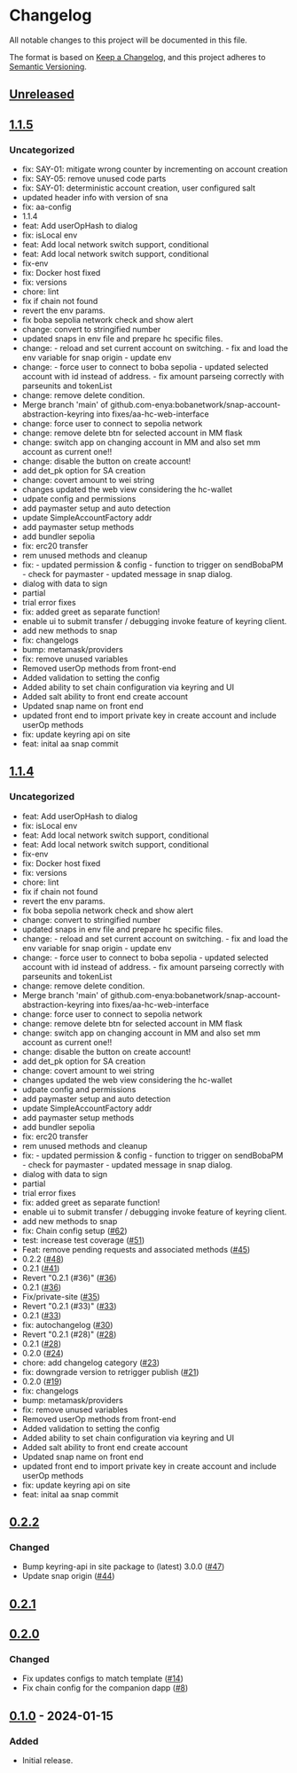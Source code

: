 # Changelog

All notable changes to this project will be documented in this file.

The format is based on [Keep a Changelog](https://keepachangelog.com/en/1.0.0/),
and this project adheres to [Semantic Versioning](https://semver.org/spec/v2.0.0.html).

## [Unreleased]

## [1.1.5]

### Uncategorized

- fix: SAY-01: mitigate wrong counter by incrementing on account creation
- fix: SAY-05: remove unused code parts
- fix: SAY-01: deterministic account creation, user configured salt
- updated header info with version of sna
- fix: aa-config
- 1.1.4
- feat: Add userOpHash to dialog
- fix: isLocal env
- feat: Add local network switch support, conditional
- feat: Add local network switch support, conditional
- fix-env
- fix: Docker host fixed
- fix: versions
- chore: lint
- fix if chain not found
- revert the env params.
- fix boba sepolia network check and show alert
- change: convert to stringified number
- updated snaps in env file and prepare hc specific files.
- change: - reload and set current account on switching. - fix and load the env variable for snap origin - update env
- change: - force user to connect to boba sepolia - updated selected account with id instead of address. - fix amount parseing correctly with parseunits and tokenList
- change: remove delete condition.
- Merge branch 'main' of github.com-enya:bobanetwork/snap-account-abstraction-keyring into fixes/aa-hc-web-interface
- change: force user to connect to sepolia network
- change: remove delete btn for selected account in MM flask
- change: switch app on changing account in MM and also set mm account as current one!!
- change: disable the button on create account!
- add det_pk option for SA creation
- change: covert amount to wei string
- changes updated the web view considering the hc-wallet
- udpate config and permissions
- add paymaster setup and auto detection
- update SimpleAccountFactory addr
- add paymaster setup methods
- add bundler sepolia
- fix: erc20 transfer
- rem unused methods and cleanup
- fix: - updated permission & config - function to trigger on sendBobaPM - check for paymaster - updated message in snap dialog.
- dialog with data to sign
- partial
- trial error fixes
- fix: added greet as separate function!
- enable ui to submit transfer / debugging invoke feature of keyring client.
- add new methods to snap
- fix: changelogs
- bump: metamask/providers
- fix: remove unused variables
- Removed userOp methods from front-end
- Added validation to setting the config
- Added ability to set chain configuration via keyring and UI
- Added salt ability to front end create account
- Updated snap name on front end
- updated front end to import private key in create account and include userOp methods
- fix: update keyring api on site
- feat: inital aa snap commit

## [1.1.4]

### Uncategorized

- feat: Add userOpHash to dialog
- fix: isLocal env
- feat: Add local network switch support, conditional
- feat: Add local network switch support, conditional
- fix-env
- fix: Docker host fixed
- fix: versions
- chore: lint
- fix if chain not found
- revert the env params.
- fix boba sepolia network check and show alert
- change: convert to stringified number
- updated snaps in env file and prepare hc specific files.
- change: - reload and set current account on switching. - fix and load the env variable for snap origin - update env
- change: - force user to connect to boba sepolia - updated selected account with id instead of address. - fix amount parseing correctly with parseunits and tokenList
- change: remove delete condition.
- Merge branch 'main' of github.com-enya:bobanetwork/snap-account-abstraction-keyring into fixes/aa-hc-web-interface
- change: force user to connect to sepolia network
- change: remove delete btn for selected account in MM flask
- change: switch app on changing account in MM and also set mm account as current one!!
- change: disable the button on create account!
- add det_pk option for SA creation
- change: covert amount to wei string
- changes updated the web view considering the hc-wallet
- udpate config and permissions
- add paymaster setup and auto detection
- update SimpleAccountFactory addr
- add paymaster setup methods
- add bundler sepolia
- fix: erc20 transfer
- rem unused methods and cleanup
- fix: - updated permission & config - function to trigger on sendBobaPM - check for paymaster - updated message in snap dialog.
- dialog with data to sign
- partial
- trial error fixes
- fix: added greet as separate function!
- enable ui to submit transfer / debugging invoke feature of keyring client.
- add new methods to snap
- fix: Chain config setup ([#62](https://github.com/bobanetwork/snap-account-abstraction-keyring/pull/62))
- test: increase test coverage ([#51](https://github.com/bobanetwork/snap-account-abstraction-keyring/pull/51))
- Feat: remove pending requests and associated methods ([#45](https://github.com/bobanetwork/snap-account-abstraction-keyring/pull/45))
- 0.2.2 ([#48](https://github.com/bobanetwork/snap-account-abstraction-keyring/pull/48))
- 0.2.1 ([#41](https://github.com/bobanetwork/snap-account-abstraction-keyring/pull/41))
- Revert "0.2.1 (#36)" ([#36](https://github.com/bobanetwork/snap-account-abstraction-keyring/pull/36))
- 0.2.1 ([#36](https://github.com/bobanetwork/snap-account-abstraction-keyring/pull/36))
- Fix/private-site ([#35](https://github.com/bobanetwork/snap-account-abstraction-keyring/pull/35))
- Revert "0.2.1 (#33)" ([#33](https://github.com/bobanetwork/snap-account-abstraction-keyring/pull/33))
- 0.2.1 ([#33](https://github.com/bobanetwork/snap-account-abstraction-keyring/pull/33))
- fix: autochangelog ([#30](https://github.com/bobanetwork/snap-account-abstraction-keyring/pull/30))
- Revert "0.2.1 (#28)" ([#28](https://github.com/bobanetwork/snap-account-abstraction-keyring/pull/28))
- 0.2.1 ([#28](https://github.com/bobanetwork/snap-account-abstraction-keyring/pull/28))
- 0.2.0 ([#24](https://github.com/bobanetwork/snap-account-abstraction-keyring/pull/24))
- chore: add changelog category ([#23](https://github.com/bobanetwork/snap-account-abstraction-keyring/pull/23))
- fix: downgrade version to retrigger publish ([#21](https://github.com/bobanetwork/snap-account-abstraction-keyring/pull/21))
- 0.2.0 ([#19](https://github.com/bobanetwork/snap-account-abstraction-keyring/pull/19))
- fix: changelogs
- bump: metamask/providers
- fix: remove unused variables
- Removed userOp methods from front-end
- Added validation to setting the config
- Added ability to set chain configuration via keyring and UI
- Added salt ability to front end create account
- Updated snap name on front end
- updated front end to import private key in create account and include userOp methods
- fix: update keyring api on site
- feat: inital aa snap commit

## [0.2.2]

### Changed

- Bump keyring-api in site package to (latest) 3.0.0 ([#47](https://github.com/MetaMask/snap-account-abstraction-keyring/pull/47))
- Update snap origin ([#44](https://github.com/MetaMask/snap-account-abstraction-keyring/pull/44))

## [0.2.1]

## [0.2.0]

### Changed

- Fix updates configs to match template ([#14](https://github.com/MetaMask/snap-account-abstraction-keyring/pull/14))
- Fix chain config for the companion dapp ([#8](https://github.com/MetaMask/snap-account-abstraction-keyring/pull/8))

## [0.1.0] - 2024-01-15

### Added

- Initial release.

[Unreleased]: https://github.com/bobanetwork/snap-account-abstraction-keyring-hc/compare/v1.1.5...HEAD
[1.1.5]: https://github.com/bobanetwork/snap-account-abstraction-keyring-hc/compare/v1.1.4...v1.1.5
[1.1.4]: https://github.com/bobanetwork/snap-account-abstraction-keyring-hc/compare/v0.2.2...v1.1.4
[0.2.2]: https://github.com/bobanetwork/snap-account-abstraction-keyring-hc/compare/v0.2.1...v0.2.2
[0.2.1]: https://github.com/bobanetwork/snap-account-abstraction-keyring-hc/compare/v0.2.0...v0.2.1
[0.2.0]: https://github.com/bobanetwork/snap-account-abstraction-keyring-hc/compare/v0.1.0...v0.2.0
[0.1.0]: https://github.com/bobanetwork/snap-account-abstraction-keyring-hc/releases/tag/v0.1.0
